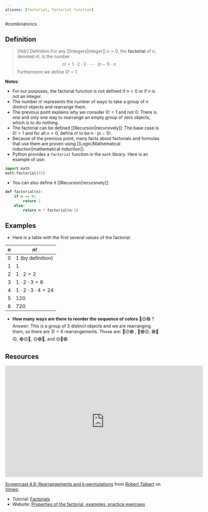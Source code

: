 ```yaml
---
aliases: [factorial, factorial function]
--- 
```


#combinatorics 

## Definition 

> [!tldr] Definition
> For any [[Integers|integer]] $n > 0$, the **factorial** of $n$, denoted $n!$, is the number 
> $$n! = 1 \cdot 2 \cdot 3 \cdot \cdots \cdot (n-1) \cdot n$$
> Furthermore we define $0! = 1$. 

**Notes**: 

- For our purposes, the factorial function is not defined if $n < 0$ or if $n$ is not an integer. 
- The number $n!$ represents the number of ways to take a group of $n$ distinct objects and rearrange them. 
- The previous point explains why we consider $0! = 1$ and not $0$: There is one and only one way to rearrange an empty group of zero objects, which is to do nothing. 
- The factorial can be defined [[Recursion|recursively]]: The base case is $0! = 1$ and for all $n > 0$, define $n!$ to be $n \cdot (n-1)!$. 
- Because of the previous point, many facts about factorials and formulas that use them are proven using [[Logic/Mathematical induction|mathematical induction]]. 
- Python provides a `factorial` function in the `math` library. Here is an example of use: 

```python
import math
math.factorial(15)
```

- You can also define it [[Recursion|recursively]]: 
```python
def factorial(n):
    if n == 0:
        return 1
    else:
        return n * factorial(n-1)
```
## Examples 

- Here is a table with the first several values of the factorial: 

| $n$ | $n!$                             |
| --- | -------------------------------- |
| 0   | 1 (by definition)                |
| 1   | 1                                |
| 2   | $1 \cdot 2 = 2$                  |
| 3   | $1 \cdot 2 \cdot 3 = 6$          |
| 4   | $1 \cdot 2 \cdot 3 \cdot 4 = 24$ |
| 5   | $120$                            |
| 6   | $720$                                 |

- **How many ways are there to reorder the sequence of colors** 🔴🟡🟢 ? Answer: This is a group of 3 distinct objects and we are rearranging them, so there are $3! = 6$ rearrangements. Those are: 🔴🟡🟢 , 🔴🟢🟡, 🟢🔴🟡, 🟢🟡🔴, 🟡🟢🔴, and 🟡🔴🟢. 


## Resources 

<iframe src="https://player.vimeo.com/video/626473882?h=92e0a801af" width="640" height="360" frameborder="0" allow="autoplay; fullscreen; picture-in-picture" allowfullscreen></iframe>
<p><a href="https://vimeo.com/626473882">Screencast 4.8: Rearrangements and k-permutations</a> from <a href="https://vimeo.com/user132700952">Robert Talbert</a> on <a href="https://vimeo.com">Vimeo</a>.</p>

- Tutorial: [Factorials](https://www.mathsisfun.com/numbers/factorial.html)
- Website: [Properties of the factorial, examples, practice exercises](https://testbook.com/maths/factorial-properties#:~:text=Differential%20Equations%20here.-,Factorials%20Properties,(n%E2%88%921)!)
